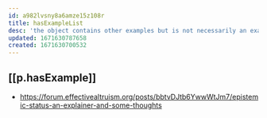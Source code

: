 ```yaml
---
id: a982lvsny8a6amze15z108r
title: hasExampleList
desc: 'the object contains other examples but is not necessarily an example itself'
updated: 1671630787658
created: 1671630700532
---
```


## [[p.hasExample]]

- https://forum.effectivealtruism.org/posts/bbtvDJtb6YwwWtJm7/epistemic-status-an-explainer-and-some-thoughts